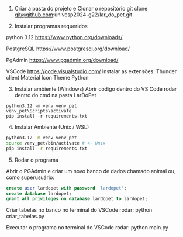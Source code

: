 1. Criar a pasta do projeto e Clonar o repositório
git clone git@github.com:univesp2024-g22/lar_do_pet.git

2. Instalar programas requeridos

  python 3.12
  https://www.python.org/downloads/

  PostgreSQL
  https://www.postgresql.org/download/
  
  
  PgAdmin
  https://www.pgadmin.org/download/
  
  VSCode
  https://code.visualstudio.com/
  Instalar as extensões:
  Thunder client
  Material Icon Theme
  Python
   
3. Instalar ambiente (Windows)
  Abrir código dentro do VS Code
  rodar dentro do cmd na pasta LarDoPet
  ```shell
  python3.12 -m venv venv_pet
  venv_pet\Scripts\activate
  pip install -r requirements.txt
  
  ```
  
4. Instalar Ambiente (Unix / WSL)
  ```bash
  python3.12 -m venv venv_pet
  source venv_pet/bin/activate # <- Unix
  pip install -r requirements.txt
  ```

5. Rodar o programa

  Abrir o PGAdmin e criar um novo banco de dados chamado animal
  ou, como superusuário:
  
  ```sql
  create user lardopet with password 'lardopet';
  create database lardopet;
  grant all privileges on database lardopet to lardopet;
  ```
  
  Criar tabelas no banco
  no terminal do VSCode rodar: 
  python criar_tabelas.py

  Executar o programa
  no terminal do VSCode rodar: 
  python main.py
   

